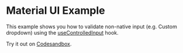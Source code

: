 # Material UI Example

This example shows you how to validate non-native input (e.g. Custom dropdown) using the [useControlledInput](/packages/conform-react/README.md#usecontrolledinput) hook.

<!-- sandbox src="/examples/material-ui" -->

Try it out on [Codesandbox](https://codesandbox.io/s/github/edmundhung/conform/tree/main/examples/material-ui).

<!-- /sandbox -->
